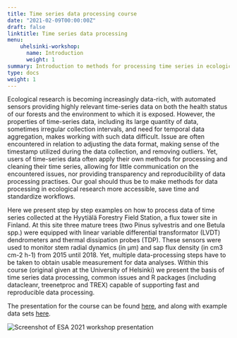 ```yaml
---
title: Time series data processing course
date: "2021-02-09T00:00:00Z"
draft: false
linktitle: Time series data processing
menu:
    uhelsinki-workshop:
      name: Introduction
      weight: 1
summary: Introduction to methods for processing time series in ecological research.
type: docs
weight: 1
---
```




Ecological research is becoming increasingly data-rich, with automated sensors providing highly relevant time-series data on both the health status of our forests and the environment to which it is exposed.
However, the properties of time-series data, including its large quantity of data, sometimes irregular collection intervals, and need for temporal data aggregation, makes working with such data difficult.
Issue are often encountered in relation to adjusting the data format, making sense of the timestamp utilized during the data collection, and removing outliers. 
Yet, users of time-series data often apply their own methods for processing and cleaning their time series, allowing for little communication on the encountered issues, nor providing transparency and reproducibility of data processing practises. 
Our goal should thus be to make methods for data processing in ecological research more accessible, save time and standardize workflows.

Here we present step by step examples on how to process data of time series collected at the Hyytiälä Forestry Field Station, a flux tower site in Finland. 
At this site three mature trees (two Pinus sylvestris and one Betula spp.) were equipped with linear variable differential transformator (LVDT) dendrometers and thermal dissipation probes (TDP).
These sensors were used to monitor stem radial dynamics (in µm) and sap flux density (in cm3 cm-2 h-1) from 2015 until 2018. 
Yet, multiple data-processing steps have to be taken to obtain usable measurement for data analyses. 
Within this course (original given at the University of Helsinki) we present the basis of time series data processing, common issues and R packages (including datacleanr, treenetproc and TREX) capable of supporting fast and reproducible data processing. 


The presentation for the course can be found [here](https://raw.githubusercontent.com/deep-org/workshop_data/master/UH/Course%20-%20Time%20series%20data%20processing.pdf),
and along with example data sets [here](https://github.com/deep-org/workshop_data/tree/master/UH).


![Screenshot of ESA 2021 workshop presentation](/docs-workshops/esa-workshop2021/_index_files/deepesa.png)

